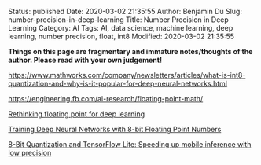 Status: published
Date: 2020-03-02 21:35:55
Author: Benjamin Du
Slug: number-precision-in-deep-learning
Title: Number Precision in Deep Learning
Category: AI
Tags: AI, data science, machine learning, deep learning, number precision, float, int8
Modified: 2020-03-02 21:35:55

**Things on this page are fragmentary and immature notes/thoughts of the author. Please read with your own judgement!**

https://www.mathworks.com/company/newsletters/articles/what-is-int8-quantization-and-why-is-it-popular-for-deep-neural-networks.html

https://engineering.fb.com/ai-research/floating-point-math/

[Rethinking floating point for deep learning](https://research.fb.com/publications/rethinking-floating-point-for-deep-learning/)

[Training Deep Neural Networks with 8-bit Floating Point Numbers](https://papers.nips.cc/paper/7994-training-deep-neural-networks-with-8-bit-floating-point-numbers.pdf)

[8-Bit Quantization and TensorFlow Lite: Speeding up mobile inference with low precision](https://heartbeat.fritz.ai/8-bit-quantization-and-tensorflow-lite-speeding-up-mobile-inference-with-low-precision-a882dfcafbbd)